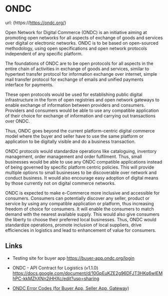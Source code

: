 # ONDC


url: (https://https://ondc.org/) 


Open Network for Digital Commerce (ONDC) is an initiative aiming at promoting open networks for all aspects of exchange of goods and services over digital or electronic networks. ONDC is to be based on open-sourced methodology, using open specifications and open network protocols independent of any specific platform.


The foundations of ONDC are to be open protocols for all aspects in the entire chain of activities in exchange of goods and services, similar to hypertext transfer protocol for information exchange over internet, simple mail transfer protocol for exchange of emails and unified payments interface for payments.


These open protocols would be used for establishing public digital infrastructure in the form of open registries and open network gateways to enable exchange of information between providers and consumers. Providers and consumers would be able to use any compatible application of their choice for exchange of information and carrying out transactions over ONDC.


Thus, ONDC goes beyond the current platform-centric digital commerce model where the buyer and seller have to use the same platform or application to be digitally visible and do a business transaction.


ONDC protocols would standardize operations like cataloguing, inventory management, order management and order fulfilment. Thus, small businesses would be able to use any ONDC compatible applications instead of being governed by specific platform centric policies. This will provide multiple options to small businesses to be discoverable over network and conduct business. It would also encourage easy adoption of digital means by those currently not on digital commerce networks. 


ONDC is expected to make e-Commerce more inclusive and accessible for consumers. Consumers can potentially discover any seller, product or service by using any compatible application or platform, thus increasing freedom of choice for consumers. It will enable the consumers to match demand with the nearest available supply. This would also give consumers the liberty to choose their preferred local businesses. Thus, ONDC would standardize operations, promote inclusion of local suppliers, drive efficiencies in logistics and lead to enhancement of value for consumers. 



## Links

- 	Testing site for buyer app 
	https://buyer-app.ondc.org/login
 
- 	ONDC - API Contract for Logistics (v1.1.0) 
	https://docs.google.com/document/d/10GpEuKZE2g96DFJT3HKq6wIEMhPC-kkMZhXNn2jHHXc/edit?usp=sharing 

-	[ONDC Error Codes (for Buyer App, Seller App, Gateway)](https://github.com/ONDC-Official/developer-docs/blob/main/protocol-network-extension/error-codes.md)
	
